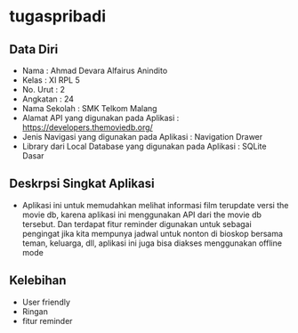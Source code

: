 # tugaspribadi
## Data Diri
   - Nama          : Ahmad Devara Alfairus Anindito
   - Kelas         : XI RPL 5
   - No. Urut      : 2
   - Angkatan      : 24
   - Nama Sekolah  : SMK Telkom Malang
   - Alamat API yang digunakan pada Aplikasi : https://developers.themoviedb.org/ 
   - Jenis Navigasi yang digunakan pada Aplikasi : Navigation Drawer 
   - Library dari Local Database yang digunakan pada Aplikasi : SQLite Dasar 
## Deskrpsi Singkat Aplikasi
  - Aplikasi ini untuk memudahkan melihat informasi film terupdate versi the movie db, karena aplikasi ini menggunakan API dari the movie db tersebut. Dan terdapat fitur reminder digunakan untuk sebagai pengingat jika kita mempunya jadwal untuk nonton di bioskop bersama teman, keluarga, dll, aplikasi ini juga bisa diakses menggunakan offline mode
## Kelebihan
  - User friendly
  - Ringan
  - fitur reminder
